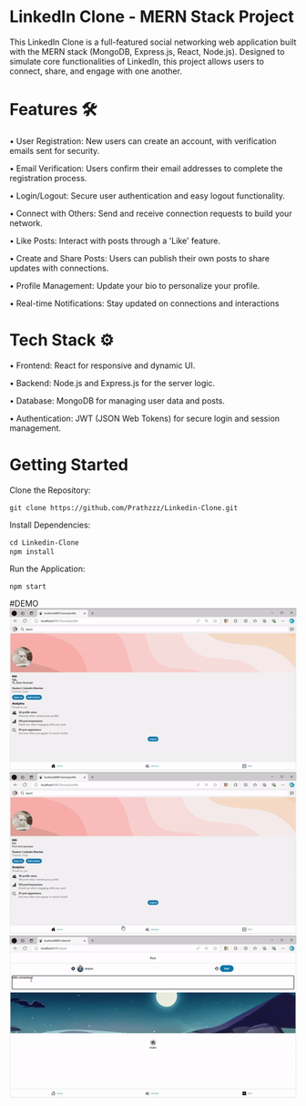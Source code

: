 # LinkedIn Clone - MERN Stack Project
This LinkedIn Clone is a full-featured social networking web application built with the MERN stack (MongoDB, Express.js, React, Node.js). Designed to simulate core functionalities of LinkedIn, this project allows users to connect, share, and engage with one another.

# Features 🛠️
• User Registration: New users can create an account, with verification emails sent for security.

• Email Verification: Users confirm their email addresses to complete the registration process.

• Login/Logout: Secure user authentication and easy logout functionality.

• Connect with Others: Send and receive connection requests to build your network.

• Like Posts: Interact with posts through a 'Like' feature.

• Create and Share Posts: Users can publish their own posts to share updates with connections.

• Profile Management: Update your bio to personalize your profile.

• Real-time Notifications: Stay updated on connections and interactions

# Tech Stack ⚙️
• Frontend: React for responsive and dynamic UI.

• Backend: Node.js and Express.js for the server logic.

• Database: MongoDB for managing user data and posts.

• Authentication: JWT (JSON Web Tokens) for secure login and session management.

# Getting Started
Clone the Repository:

    git clone https://github.com/Prathzzz/Linkedin-Clone.git
Install Dependencies:

    cd Linkedin-Clone
    npm install
Run the Application:

    npm start

#DEMO
![Demo](bio.gif)
![Demo](req.gif)
![Demo](post.gif)

